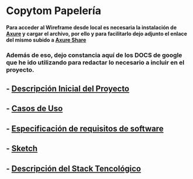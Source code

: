# Copytom Papelería

#### Para acceder al Wireframe desde local es necesaria la instalación de [Axure](https://www.axure.com/) y cargar el archivo, por ello y para facilitarlo dejo adjunto el enlace del mismo subido a [Axure Share](https://m9y8tq.axshare.com/#id=lk0iw5&p=index)

### Además de eso, dejo constancia aquí de los DOCS de google que he ido utilizando para redactar lo necesario a incluir en el proyecto.
## - [Descripción Inicial del Proyecto](https://docs.google.com/document/d/1N7LY09zYftkRLBVWzg4bWxmdyJNzAaFKyAXhNkqGMMI/edit?usp=sharing)
## - [Casos de Uso](https://docs.google.com/document/d/1GepAK9AswuETm97aDDQorCuFsMJNp6RCr42XF6E1NnI/edit?usp=sharing)
## - [Especificación de requisitos de software](https://docs.google.com/document/d/1N3mMJ7qKQPeZ7FsU2cB0AVbrAhT2uGPelGgMMieMhkc/edit?usp=sharing)
## - [Sketch](https://docs.google.com/document/d/1XdMJmkMe961FRmdGUk96eAgBGk6pB9wSGCrSPHXVTr4/edit?usp=sharing)
## - [Descripción del Stack Tencológico](https://docs.google.com/document/d/1SZ4EKAyC7vjsUMAk0TcLPKg03xj1-NUrA63Z4Ok06Jw/edit?usp=sharing)
